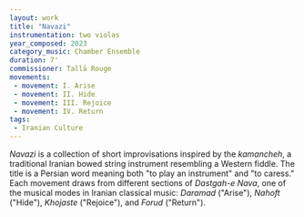 ```yaml
---
layout: work
title: "Navazi"
instrumentation: two violas
year_composed: 2023
category_music: Chamber Ensemble
duration: 7'
commissioner: Tallā Rouge
movements:
 - movement: I. Arise
 - movement: II. Hide
 - movement: III. Rejoice
 - movement: IV. Return
tags: 
 - Iranian Culture
---
```


_Navazi_ is a collection of short improvisations inspired by the _kamancheh_, a traditional Iranian bowed string instrument resembling a Western fiddle. The title is a Persian word meaning both "to play an instrument" and "to caress." Each movement draws from different sections of _Dastgah-e Nava_, one of the musical modes in Iranian classical music: _Daramad_ ("Arise"), _Nahoft_ ("Hide"), _Khojaste_ ("Rejoice"), and _Forud_ ("Return").